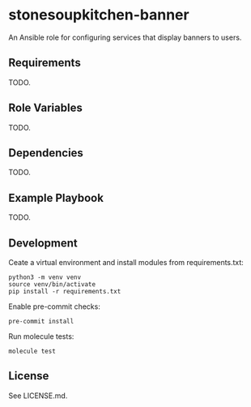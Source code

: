 # stonesoupkitchen-banner

An Ansible role for configuring services that display banners to users.

## Requirements

TODO.

## Role Variables

TODO.

## Dependencies

TODO.

## Example Playbook

TODO.

## Development

Ceate a virtual environment and install modules from requirements.txt:

    python3 -m venv venv
    source venv/bin/activate
    pip install -r requirements.txt

Enable pre-commit checks:

    pre-commit install

Run molecule tests:

    molecule test

## License

See LICENSE.md.

